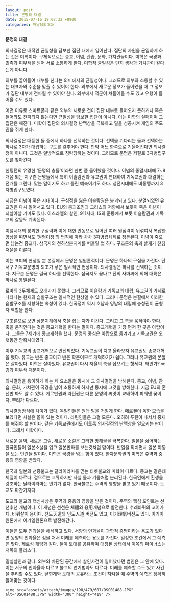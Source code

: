 ```yaml
---
layout: post
title: 문명의 대결
date: 2015-07-16 19:07:32 +0900
categories: 깨달음의대화
---
```

**문명의 대결** 

  


의사결정은 내적인 균일성을 담보한 집단 내에서 일어난다. 집단의 자원을 균일하게 하는 것은 미학이다. 구체적으로는 종교, 이념, 관습, 문화, 가치관들이다. 미학은 국경과 민족과 피부색을 넘어 서로 소통하게 한다. 미학적 균일성은 단지 생각과 가치관이 같다는게 아니다. 

  


외부를 끌어들여 내부를 친다는 의미에서의 균일성이다. 그러므로 외부와 소통할 수 있는 대표자와 수준을 맞출 수 있어야 한다. 외부에서 새로운 정보가 들어왔을 때 그 정보가 집단 내부에 전파될 수 있어야 한다. 외부에서 적군이 쳐들어올 수도 있고 유행이 들어올 수도 있다. 

  


어떤 이유로 스마트폰과 같은 외부의 새로운 것이 집단 내부로 들어오지 못하거나 혹은 들어와도 전파되지 않는다면 균일성을 담보한 집단이 아니다. 이는 미학의 실패이며 그 집단은 깨진다. 미학이 집단의 의사결정 난맥상을 극복하고 딜을 성공시켜 게임의 주도권을 쥐게 한다.

  


의사결정은 대등한 둘 중에서 하나를 선택하는 것이다. 선택을 기다리는 둘과 선택하는 하나로 3자가 대립하는 구도를 갖추어야 한다. 만약 어느 한쪽으로 기울어진다면 의사결정이 아니다. 그것은 일방적으로 침략당하는 것이다. 그러므로 문명은 저절로 3자병립구도를 찾아간다. 

  


헌팅턴의 유명한 ‘문명의 충돌’이라면 한번 쯤 들어봤을 것이다. 이념의 종말시대에 7~8개쯤 되는 지구촌 문명들에서 특히 이슬람권과 유교권이 연대하여 기독교권과 대결하는 전개를 그린다. 맞는 말이기도 하고 틀린 예측이기도 하다. 냉전시대에도 비동맹까지 3자병립구도였다. 

  


지금은 이념이 죽은 시대이다. 구심점을 잃은 이슬람권은 붕괴되고 있다. 분열되었던 유교권은 다시 일어서고 있다. EU의 붕괴조짐과 그리스의 저항에서 보듯이 죽은 이념이 되살아날 기미도 있다. 이스라엘의 살인, 911사태, IS의 준동에서 보듯 이슬람권과 기독교의 갈등도 계속된다. 

  


이념시대의 붕괴한 구심력과 이에 대한 반동으로 일어난 여러 원심력이 뒤섞여서 복잡한 양상을 띠면서도 ‘원형이정’의 법칙에 따라 차차 3자병립체제로 정돈된다. 이념이 죽으면 남는건 종교다. 삼국지의 천하삼분지계를 떠올릴 법 하다. 구조론의 축과 날개가 천칭저울을 이룬다. 

  


이는 표피의 현상일 뿐 본질에서 문명은 일원론적이다. 문명은 하나의 구심을 가진다. 단 서구 기독교문명의 퇴조가 낳은 일시적인 현상이다. 의사결정은 하나를 선택하는 것이다. 지구촌 문명은 결국 하나를 선택한다. 삼국지도 끝나고 진의 사마씨에 의해 대륙은 하나로 통일된다. 

  


로마의 3두체제도 오래가지 못했다. 그러므로 이슬람과 기독교의 대립, 유교권의 가세로 나타나는 현재의 솥발구조는 일시적인 현상일 수 있다. 그러나 문명은 본질에서 이러한 솥발구조를 지향하는 속성이 있다. 한국정치 역시 호남과 영남의 대립에 충청권이 균형자 역할을 한다. 

  


구조론으로 보면 삼분지계에서 축을 잡는 자가 이긴다. 그리고 그 축을 움직여야 한다. 축을 움직인다는 것은 종교개혁을 한다는 말이다. 종교개혁을 가장 먼저 한 곳은 아랍이다. 그들은 7세기에 종교개혁을 했다. 문명의 중심은 아랍으로 옮겨가고 기독교권은 오랫동안 암흑시대였다. 

  


이후 기독교의 종교개혁으로 반전되었다. 기독교권이 치고 올라오자 유교권도 종교개혁을 했다. 유교는 반은 종교이고 반은 학문이므로 개혁하기가 쉽다. 그러나 유교권의 본질은 살아있다. 미학은 살아있다. 유교권이 다시 저울의 축을 잡으려는 형세다. 왜인가? 국경과 피부색 때문이다.

  


의사결정을 용이하게 하는 제 요소들은 동시에 그 의사결정을 방해한다. 종교, 이념, 관습, 문화, 가치관이 국경을 넘어 소통하게 하지만 동시에 그것을 방해한다. 지금 EU의 혼선만 봐도 알 수 있다. 게르만권과 라틴권은 다른 문명의 씨앗이 교배하여 피워낸 꽃이다. 뿌리가 다르다. 

  


의사결정방식에 차이가 있다. 독일인들은 원래 말을 거칠게 한다. 메르켈이 독한 모습을 보였다면 사실은 쫄아 있는 것이다. 라틴인들은 그걸 모른다. 오히려 푸틴이 나서서 중재를 해줘야 할 판이다. 같은 기독교권에서도 이토록 의사결정의 난맥상을 일으키는 판이다. 그래서 미학이다. 

  


새로운 음악, 새로운 그림, 새로운 소설은 그러한 방해물을 극복한다. 일본을 싫어하는 한국인들이 일본소설을 읽고 일본만화를 보는것처럼 말이다. 반일을 외치면서 일본 야동을 보는 인간들 말이다. 미학은 국경을 넘는 힘이 있다. 한자문화권의 미학은 주역과 중용의 영향을 받았다.

  


한국과 일본의 선종불교는 달라이라마를 믿는 티벳불교와 미학이 다르다. 종교는 같은데 체질이 다르다. 겉으로는 교류하지만 사실 물과 기름처럼 분리된다. 한국인에게 환생을 강조하는 달라이라마는 인기가 없다. 한국불교는 주역의 영향을 받고 있기 때문이다. 도교도 마찬가지다.

  


도교와 불교의 핵심사상은 주역과 중용의 영향을 받은 것이다. 주역의 핵심 포인트는 선천후천 개념이다. 이 개념은 선천은 체體와 용用개념으로 발전한다. 수레바퀴의 코어가 체, 바퀴살이 용이다. 천도天道와 인도人道 버전도 있고, 이기理氣버전도 있다. 이기이원론에서 이기일원론으로 발전해간다.

  


이들은 모두 인과율을 해석하고 있다. 서양의 인과율이 과학적 증명이라는 용도가 있다면 동양의 인과율은 점을 쳐서 미래를 예측하는 용도를 가진다. 일정한 조건에서 그 예측은 맞다. 제로섬 게임과 같다. 둘이 토대를 공유하며 대칭된 상태에서 이쪽의 마이너스는 저쪽의 플러스다.

  


밀실살인과 같다. 외부와 차단된 공간에서 살인사건이 일어났다면 범인은 그 안에 있다. 이는 서구의 인과율과 다르고 불교의 연기법과도 다르다. 미래를 예측할 수도 있고 사건을 추리할 수도 있다. 닫힌계와 토대의 공유라는 조건이 지켜질 때 주역의 예측은 정확히 들어맞는 것이다. 

  



 
    
    <img src="assets/attach/images/198/479/607/DSC01488.JPG" alt="DSC01488.JPG" width="300" height="419" />

